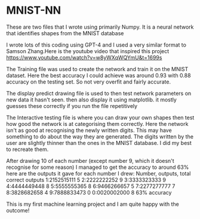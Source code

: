 # MNIST-NN
These are two files that I wrote using primarily Numpy. It is a neural network that identifies shapes from the MNIST database

I wrote lots of this coding using GPT-4 and I used a very similar format to Samson Zhang.Here is the youtube video that inspired this project https://www.youtube.com/watch?v=w8yWXqWQYmU&t=1699s

The Training file was used to create the network and train it on the MNIST dataset. 
Here the best accuracy I could achieve was around 0.93 with 0.88 accuracy on the testing set. So not very overfit and fairly accurate. 

The display predict drawing file is used to then test network parameters on new data it hasn't seen. then also display it using matplotlib.
it mostly guesses these correctly if you run the file repetitively 

The Interactive testing file is where you can draw your own shapes then test how good the network is at categorising them correctly.
Here the network isn't as good at recognising the newly written digits. This may have something to do about the way they are generated.
The digits written by the user are slightly thinner than the ones in the MNIST database. I did my best to recreate them. 

After drawing 10 of each number (except number 9, which it doesn't recognise for some reason) I managed to get the accuracy to around 63%
here are the outputs it gave for each number I drew: 
Number, outputs, total correct outputs 
1:2152515111 5
2:2222222252 9
3:3333323333 9
4:4444449448 8
5:5555555365 8
6:9466266657 5
7:2277277777 7
8:3828682658 4
9:7888833473 0
0:0020002000 8
63% accuracy

This is my first machine learning project and I am quite happy with the outcome!
